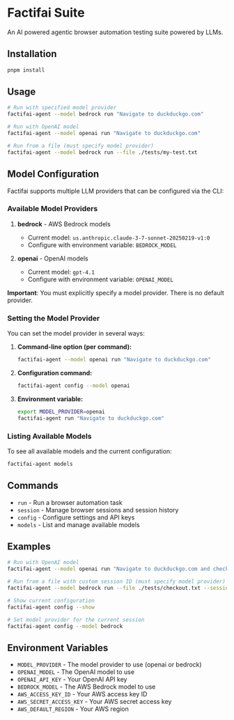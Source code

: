 # Factifai Suite

An AI powered agentic browser automation testing suite powered by LLMs.

## Installation

```bash
pnpm install
```

## Usage

```bash
# Run with specified model provider
factifai-agent --model bedrock run "Navigate to duckduckgo.com"

# Run with OpenAI model
factifai-agent --model openai run "Navigate to duckduckgo.com"

# Run from a file (must specify model provider)
factifai-agent --model bedrock run --file ./tests/my-test.txt
```

## Model Configuration

Factifai supports multiple LLM providers that can be configured via the CLI:

### Available Model Providers

1. **bedrock** - AWS Bedrock models
   - Current model: `us.anthropic.claude-3-7-sonnet-20250219-v1:0`
   - Configure with environment variable: `BEDROCK_MODEL`

2. **openai** - OpenAI models
   - Current model: `gpt-4.1`
   - Configure with environment variable: `OPENAI_MODEL`

**Important**: You must explicitly specify a model provider. There is no default provider.

### Setting the Model Provider

You can set the model provider in several ways:

1. **Command-line option (per command):**
   ```bash
   factifai-agent --model openai run "Navigate to duckduckgo.com"
   ```

2. **Configuration command:**
   ```bash
   factifai-agent config --model openai
   ```

3. **Environment variable:**
   ```bash
   export MODEL_PROVIDER=openai
   factifai-agent run "Navigate to duckduckgo.com"
   ```

### Listing Available Models

To see all available models and the current configuration:

```bash
factifai-agent models
```

## Commands

- `run` - Run a browser automation task
- `session` - Manage browser sessions and session history
- `config` - Configure settings and API keys
- `models` - List and manage available models

## Examples

```bash
# Run with OpenAI model
factifai-agent --model openai run "Navigate to duckduckgo.com and check if the logo is visible"

# Run from a file with custom session ID (must specify model provider)
factifai-agent --model bedrock run --file ./tests/checkout.txt --session my-session

# Show current configuration
factifai-agent config --show

# Set model provider for the current session
factifai-agent config --model bedrock
```

## Environment Variables

- `MODEL_PROVIDER` - The model provider to use (openai or bedrock)
- `OPENAI_MODEL` - The OpenAI model to use
- `OPENAI_API_KEY` - Your OpenAI API key
- `BEDROCK_MODEL` - The AWS Bedrock model to use
- `AWS_ACCESS_KEY_ID` - Your AWS access key ID
- `AWS_SECRET_ACCESS_KEY` - Your AWS secret access key
- `AWS_DEFAULT_REGION` - Your AWS region
